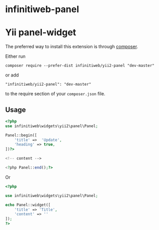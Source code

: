 # infinitiweb-panel

Yii panel-widget
================

The preferred way to install this extension is through [composer](http://getcomposer.org/download/).

Either run

```
composer require --prefer-dist infinitiweb/yii2-panel "dev-master"
```

or add

```
"infinitiweb/yii2-panel": "dev-master"
```

to the require section of your `composer.json` file.

Usage
-----

```php
<?php
use infinitiweb\widgets\yii2\panel\Panel;

Panel::begin([
    'title' =>  'Update',
    'heading' => true,                                         
])?>

<!-- content -->

<?php Panel::end();?>

```

Or

```php
<?php

use infinitiweb\widgets\yii2\panel\Panel;

echo Panel::widget([
    'title' => 'Title',
    'content' => ''
]);
?>
```
